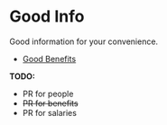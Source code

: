 # Good Info
Good information for your convenience.

* [Good Benefits](https://github.com/builtbygood/good-guides/blob/master/info/good-benefits.md)

**TODO:**
* PR for people
* ~~PR for benefits~~
* PR for salaries